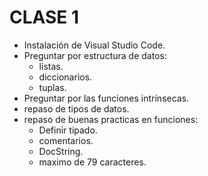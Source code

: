 # CLASE 1 
- Instalación de Visual Studio Code.
- Preguntar por estructura de datos:
    - listas.
    - diccionarios.
    - tuplas.
- Preguntar por las funciones intrínsecas.
- repaso de tipos de datos.
- repaso de buenas practicas en funciones:
    - Definir tipado.
    - comentarios.
    - DocString.
    - maximo de 79 caracteres.